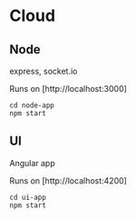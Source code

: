 # Cloud

## Node
express, socket.io

Runs on [http://localhost:3000]
```$xslt
cd node-app
npm start
```

## UI
Angular app

Runs on [http://localhost:4200]
```$xslt
cd ui-app
npm start
```
